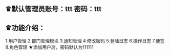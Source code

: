 ♛默认管理员账号：ttt  密码：ttt
------
♛功能介绍：
------

1.用户管理 2.部门管理模块 3.通知管理 4.修改密码 5.登陆日志 6.操作日志 7.便签 8.角色管理
★添加用户后，密码默认为111111

